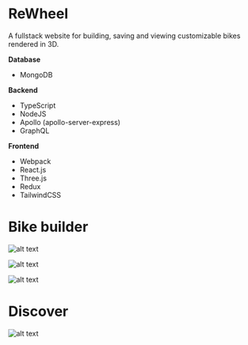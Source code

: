 # ReWheel
A fullstack website for building, saving and viewing customizable bikes rendered in 3D.  

**Database**
- MongoDB

**Backend**
- TypeScript
- NodeJS
- Apollo (apollo-server-express)
- GraphQL

**Frontend**
- Webpack
- React.js
- Three.js
- Redux
- TailwindCSS

# Bike builder

![alt text](https://github.com/rasmus-rudling/rewheel/blob/main/images/builder_1.png)


![alt text](https://github.com/rasmus-rudling/rewheel/blob/main/images/builder_2.png)

![alt text](https://github.com/rasmus-rudling/rewheel/blob/main/images/builder_3.png)


# Discover
![alt text](https://github.com/rasmus-rudling/rewheel/blob/main/images/discover.png)
